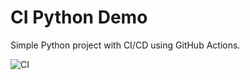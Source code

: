 # CI Python Demo

Simple Python project with CI/CD using GitHub Actions.

![CI](https://github.com/YOUR_USERNAME/ci_python_demo/actions/workflows/ci.yml/badge.svg)
